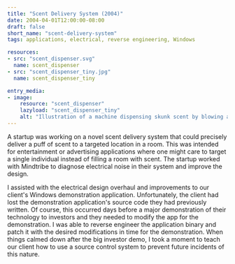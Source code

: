 ```yaml
---
title: "Scent Delivery System (2004)"
date: 2004-04-01T12:00:00-08:00
draft: false
short_name: "scent-delivery-system"
tags: applications, electrical, reverse engineering, Windows

resources:
- src: "scent_dispenser.svg"
  name: scent_dispenser
- src: "scent_dispenser_tiny.jpg"
  name: scent_dispenser_tiny

entry_media:
- image:
    resource: "scent_dispenser"
    lazyload: "scent_dispenser_tiny"
    alt: "Illustration of a machine dispensing skunk scent by blowing air across a live skunk towards a person watching TV"
---
```

A startup was working on a novel scent delivery system that could precisely deliver a puff of scent
to a targeted location in a room. This was intended for entertainment or advertising applications
where one might care to target a single individual instead of filling a room with scent. The startup
worked with Mindtribe to diagnose electrical noise in their system and improve the design.

I assisted with the electrical design overhaul and improvements to our client's Windows demonstration
application. Unfortunately, the client had lost the demonstration application's source code they had
previously written. Of course, this occurred days before a major demonstration of their technology
to investors and they needed to modify the app for the demonstration. I was able to reverse engineer
the application binary and patch it with the desired modifications in time for the demonstration.
When things calmed down after the big investor demo, I took a moment to teach our client how to use
a source control system to prevent future incidents of this nature.
